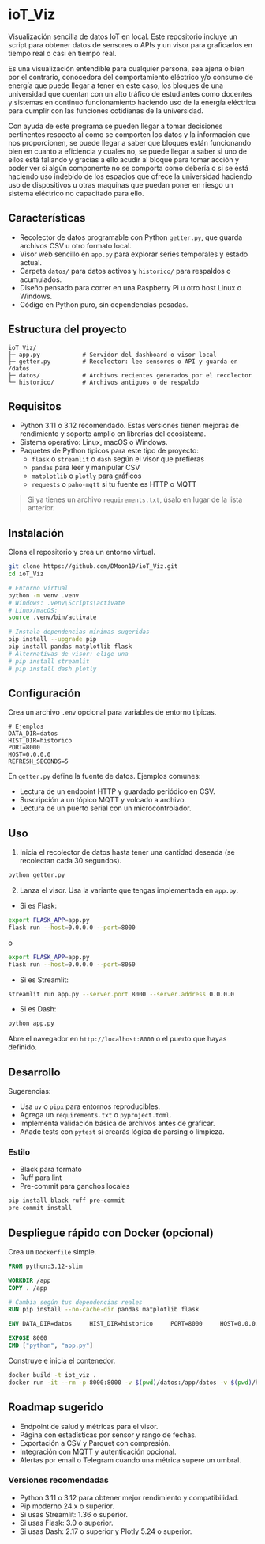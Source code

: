 # ioT_Viz

Visualización sencilla de datos IoT en local. Este repositorio incluye un script para obtener datos de sensores o APIs y un visor para graficarlos en tiempo real o casi en tiempo real. 

Es una visualización entendible para cualquier persona, sea ajena o bien por el contrario, conocedora del comportamiento eléctrico y/o consumo de energía que puede llegar a tener en este caso, los bloques de una universidad que cuentan con un alto tráfico de estudiantes como docentes y sistemas en continuo funcionamiento haciendo uso de la energía eléctrica para cumplir con las funciones cotidianas de la universidad.

Con ayuda de este programa se pueden llegar a tomar decisiones pertinentes respecto al como se comporten los datos y la información que nos proporcionen, se puede llegar a saber que bloques están funcionando bien en cuanto a eficiencia y cuales no, se puede llegar a saber si uno de ellos está fallando y gracias a ello acudir al bloque para tomar acción y poder ver si algún componente no se comporta como debería o si se está haciendo uso indebido de los espacios que ofrece la universidad haciendo uso de dispositivos u otras maquinas que puedan poner en riesgo un sistema eléctrico no capacitado para ello.

## Características

- Recolector de datos programable con Python `getter.py`, que guarda archivos CSV u otro formato local.
- Visor web sencillo en `app.py` para explorar series temporales y estado actual.
- Carpeta `datos/` para datos activos y `historico/` para respaldos o acumulados.
- Diseño pensado para correr en una Raspberry Pi u otro host Linux o Windows.
- Código en Python puro, sin dependencias pesadas.

## Estructura del proyecto

```
ioT_Viz/
├─ app.py            # Servidor del dashboard o visor local
├─ getter.py         # Recolector: lee sensores o API y guarda en /datos
├─ datos/            # Archivos recientes generados por el recolector
└─ historico/        # Archivos antiguos o de respaldo
```

## Requisitos

- Python 3.11 o 3.12 recomendado. Estas versiones tienen mejoras de rendimiento y soporte amplio en librerías del ecosistema.
- Sistema operativo: Linux, macOS o Windows.
- Paquetes de Python típicos para este tipo de proyecto:
  - `flask` o `streamlit` o `dash` según el visor que prefieras
  - `pandas` para leer y manipular CSV
  - `matplotlib` o `plotly` para gráficos
  - `requests` o `paho-mqtt` si tu fuente es HTTP o MQTT

> Si ya tienes un archivo `requirements.txt`, úsalo en lugar de la lista anterior.

## Instalación

Clona el repositorio y crea un entorno virtual.

```bash
git clone https://github.com/DMoon19/ioT_Viz.git
cd ioT_Viz

# Entorno virtual
python -m venv .venv
# Windows: .venv\Scripts\activate
# Linux/macOS:
source .venv/bin/activate

# Instala dependencias mínimas sugeridas
pip install --upgrade pip
pip install pandas matplotlib flask
# Alternativas de visor: elige una
# pip install streamlit
# pip install dash plotly
```

## Configuración

Crea un archivo `.env` opcional para variables de entorno típicas.

```env
# Ejemplos
DATA_DIR=datos
HIST_DIR=historico
PORT=8000
HOST=0.0.0.0
REFRESH_SECONDS=5
```

En `getter.py` define la fuente de datos. Ejemplos comunes:
- Lectura de un endpoint HTTP y guardado periódico en CSV.
- Suscripción a un tópico MQTT y volcado a archivo.
- Lectura de un puerto serial con un microcontrolador.

## Uso

1) Inicia el recolector de datos hasta tener una cantidad deseada (se recolectan cada 30 segundos).

```bash
python getter.py
```

2) Lanza el visor. Usa la variante que tengas implementada en `app.py`.

- Si es Flask:

```bash
export FLASK_APP=app.py
flask run --host=0.0.0.0 --port=8000 
```
o
```bash
export FLASK_APP=app.py
flask run --host=0.0.0.0 --port=8050 
```

- Si es Streamlit:

```bash
streamlit run app.py --server.port 8000 --server.address 0.0.0.0
```

- Si es Dash:

```bash
python app.py
```

Abre el navegador en `http://localhost:8000` o el puerto que hayas definido.

## Desarrollo

Sugerencias:
- Usa `uv` o `pipx` para entornos reproducibles.
- Agrega un `requirements.txt` o `pyproject.toml`.
- Implementa validación básica de archivos antes de graficar.
- Añade tests con `pytest` si crearás lógica de parsing o limpieza.

### Estilo

- Black para formato
- Ruff para lint
- Pre-commit para ganchos locales

```bash
pip install black ruff pre-commit
pre-commit install
```

## Despliegue rápido con Docker (opcional)

Crea un `Dockerfile` simple.

```dockerfile
FROM python:3.12-slim

WORKDIR /app
COPY . /app

# Cambia según tus dependencias reales
RUN pip install --no-cache-dir pandas matplotlib flask

ENV DATA_DIR=datos     HIST_DIR=historico     PORT=8000     HOST=0.0.0.0     REFRESH_SECONDS=5

EXPOSE 8000
CMD ["python", "app.py"]
```

Construye e inicia el contenedor.

```bash
docker build -t iot_viz .
docker run -it --rm -p 8000:8000 -v $(pwd)/datos:/app/datos -v $(pwd)/historico:/app/historico iot_viz
```

## Roadmap sugerido

- Endpoint de salud y métricas para el visor.
- Página con estadísticas por sensor y rango de fechas.
- Exportación a CSV y Parquet con compresión.
- Integración con MQTT y autenticación opcional.
- Alertas por email o Telegram cuando una métrica supere un umbral.

### Versiones recomendadas

- Python 3.11 o 3.12 para obtener mejor rendimiento y compatibilidad.
- Pip moderno 24.x o superior.
- Si usas Streamlit: 1.36 o superior.
- Si usas Flask: 3.0 o superior.
- Si usas Dash: 2.17 o superior y Plotly 5.24 o superior.


